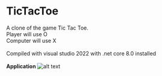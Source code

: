 # TicTacToe
A clone of the game Tic Tac Toe.<br>
Player will use O<br>
Computer will use X<br>
<br>
Compiled with visual studio 2022
with .net core 8.0 installed<br>
<br>
<B>Application</B>
![alt text](https://github.com/BjornGranbom/TicTacToe/Images/TicTacToe.PNG?raw=true)
